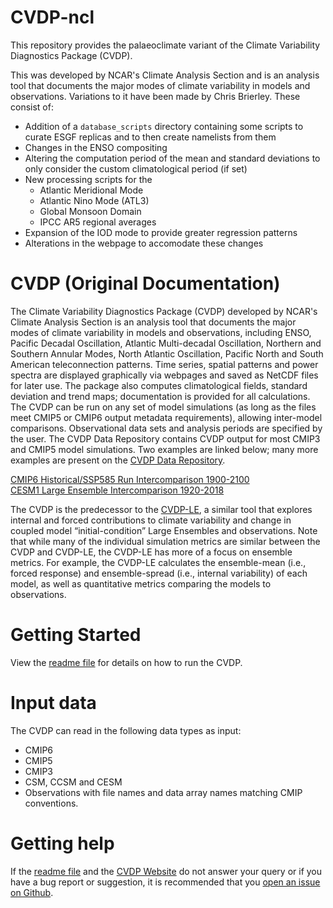 # CVDP-ncl
This repository provides the palaeoclimate variant of the Climate Variability Diagnostics Package (CVDP). 

This was developed by NCAR's Climate Analysis Section and is an analysis tool that documents the major modes of climate variability in models and observations. Variations to it have been made by Chris Brierley. These consist of:

- Addition of a `database_scripts` directory containing some scripts to curate ESGF replicas and to then create namelists from them
- Changes in the ENSO compositing
- Altering the computation period of the mean and standard deviations to only consider the custom climatological period (if set)
- New processing scripts for the
  *  Atlantic Meridional Mode
  *  Atlantic Nino Mode (ATL3)
  *  Global Monsoon Domain
  *  IPCC AR5 regional averages
- Expansion of the IOD mode to provide greater regression patterns
- Alterations in the webpage to accomodate these changes

# CVDP (Original Documentation)
The Climate Variability Diagnostics Package (CVDP) developed by NCAR's Climate Analysis Section is an analysis tool that documents the major modes of climate variability in models and observations, including ENSO, Pacific Decadal Oscillation, Atlantic Multi-decadal Oscillation, Northern and Southern Annular Modes, North Atlantic Oscillation, Pacific North and South American teleconnection patterns. Time series, spatial patterns and power spectra are displayed graphically via webpages and saved as NetCDF files for later use. The package also computes climatological fields, standard deviation and trend maps; documentation is provided for all calculations.  The CVDP can be run on any set of model simulations (as long as the files meet CMIP5 or CMIP6 output metadata requirements), allowing inter-model comparisons. Observational data sets and analysis periods are specified by the user. The CVDP Data Repository contains CVDP output for most CMIP3 and CMIP5 model simulations. Two examples are linked below; many more examples are present on the <a href="https://www.cesm.ucar.edu/working_groups/CVC/cvdp/data-repository.html">CVDP Data Repository</a>. 

<a href="http://webext.cgd.ucar.edu/Multi-Case/CVDP_repository/cmip6.hist_ssp585/">CMIP6 Historical/SSP585 Run Intercomparison 1900-2100</a><br>
<a href="http://webext.cgd.ucar.edu/Multi-Case/CVDP_repository/cesm1.lens_1920-2018/">CESM1 Large Ensemble Intercomparison 1920-2018</a>

The CVDP is the predecessor to the <a href="https://github.com/NCAR/CVDP-LE">CVDP-LE</a>, a similar tool that explores internal and forced contributions to climate variability and change in coupled model “initial-condition” Large Ensembles and observations. Note that while many of the individual simulation metrics are similar between the CVDP and CVDP-LE, the CVDP-LE has more of a focus on ensemble metrics. For example, the CVDP-LE calculates the ensemble-mean (i.e., forced response) and ensemble-spread (i.e., internal variability) of each model, as well as quantitative metrics comparing the models to observations. 

# Getting Started
View the <a href="https://github.com/NCAR/CVDP-ncl/blob/master/CVDP_readme.pdf">readme file</a> for details on how to run the CVDP. 

# Input data
The CVDP can read in the following data types as input:
- CMIP6
- CMIP5
- CMIP3
- CSM, CCSM and CESM
- Observations with file names and data array names matching CMIP conventions.

# Getting help
If the <a href="https://github.com/NCAR/CVDP-ncl/blob/master/CVDP_readme.pdf">readme file</a> and the <a href="https://www.cesm.ucar.edu/working_groups/CVC/cvdp/">CVDP Website</a> do not answer your query or if you have a bug report or suggestion, it is recommended that you <a href="https://github.com/NCAR/CVDP-ncl/issues">open an issue on Github</a>. 
